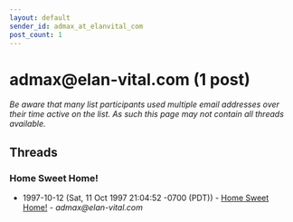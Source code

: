 ```yaml
---
layout: default
sender_id: admax_at_elanvital_com
post_count: 1
---
```


# admax<span>@</span>elan-vital.com (1 post)

_Be aware that many list participants used multiple email addresses over their time active on the list. As such this page may not contain all threads available._

## Threads

### Home Sweet Home!
+ 1997-10-12 (Sat, 11 Oct 1997 21:04:52 -0700 (PDT)) - [Home Sweet Home!](/archive/1997/10/7f02d476719eb8a0d21679873c0adcf4ecf6d3e7415ddbec45828137d9108118) - _admax@elan-vital.com_

